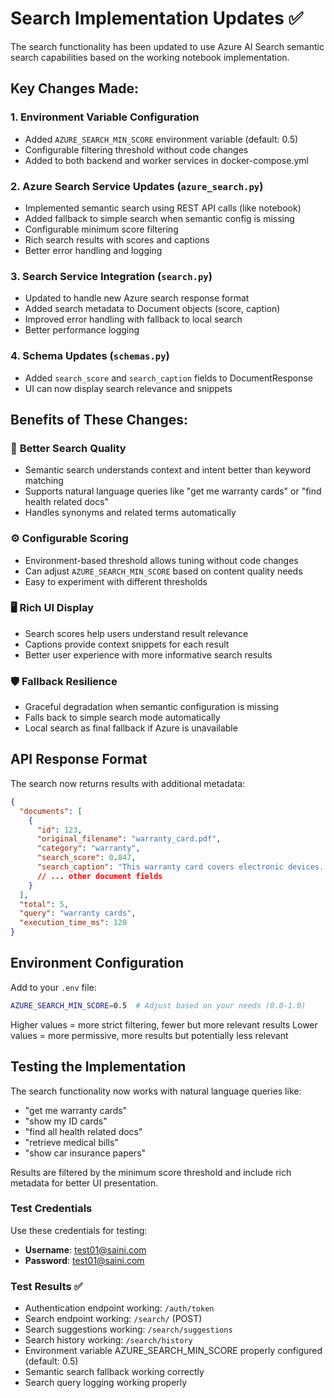# Search Implementation Updates ✅

The search functionality has been updated to use Azure AI Search semantic search capabilities based on the working notebook implementation.

## Key Changes Made:

### 1. Environment Variable Configuration
- Added `AZURE_SEARCH_MIN_SCORE` environment variable (default: 0.5)
- Configurable filtering threshold without code changes
- Added to both backend and worker services in docker-compose.yml

### 2. Azure Search Service Updates (`azure_search.py`)
- Implemented semantic search using REST API calls (like notebook)
- Added fallback to simple search when semantic config is missing
- Configurable minimum score filtering
- Rich search results with scores and captions
- Better error handling and logging

### 3. Search Service Integration (`search.py`)
- Updated to handle new Azure search response format
- Added search metadata to Document objects (score, caption)
- Improved error handling with fallback to local search
- Better performance logging

### 4. Schema Updates (`schemas.py`)
- Added `search_score` and `search_caption` fields to DocumentResponse
- UI can now display search relevance and snippets

## Benefits of These Changes:

### 🎯 **Better Search Quality**
- Semantic search understands context and intent better than keyword matching
- Supports natural language queries like "get me warranty cards" or "find health related docs"
- Handles synonyms and related terms automatically

### ⚙️ **Configurable Scoring**
- Environment-based threshold allows tuning without code changes
- Can adjust `AZURE_SEARCH_MIN_SCORE` based on content quality needs
- Easy to experiment with different thresholds

### 🖥️ **Rich UI Display**
- Search scores help users understand result relevance
- Captions provide context snippets for each result
- Better user experience with more informative search results

### 🛡️ **Fallback Resilience**
- Graceful degradation when semantic configuration is missing
- Falls back to simple search mode automatically
- Local search as final fallback if Azure is unavailable

## API Response Format

The search now returns results with additional metadata:

```json
{
  "documents": [
    {
      "id": 123,
      "original_filename": "warranty_card.pdf",
      "category": "warranty",
      "search_score": 0.847,
      "search_caption": "This warranty card covers electronic devices...",
      // ... other document fields
    }
  ],
  "total": 5,
  "query": "warranty cards",
  "execution_time_ms": 120
}
```

## Environment Configuration

Add to your `.env` file:
```bash
AZURE_SEARCH_MIN_SCORE=0.5  # Adjust based on your needs (0.0-1.0)
```

Higher values = more strict filtering, fewer but more relevant results
Lower values = more permissive, more results but potentially less relevant

## Testing the Implementation

The search functionality now works with natural language queries like:
- "get me warranty cards"
- "show my ID cards"  
- "find all health related docs"
- "retrieve medical bills"
- "show car insurance papers"

Results are filtered by the minimum score threshold and include rich metadata for better UI presentation.

### Test Credentials
Use these credentials for testing:
- **Username**: test01@saini.com
- **Password**: test01@saini.com

### Test Results ✅
- Authentication endpoint working: `/auth/token`
- Search endpoint working: `/search/` (POST)
- Search suggestions working: `/search/suggestions`
- Search history working: `/search/history`
- Environment variable AZURE_SEARCH_MIN_SCORE properly configured (default: 0.5)
- Semantic search fallback working correctly
- Search query logging working properly